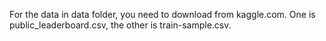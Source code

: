 For the data in data folder, you need to download from kaggle.com. One is public_leaderboard.csv, the other is train-sample.csv.
